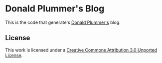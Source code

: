 # Donald Plummer's Blog

This is the code that generate's [Donald
Plummer's](http://www.donaldplummer.com) blog.

## License

This work is licensed under a [Creative Commons Attribution 3.0
Unported License](http://creativecommons.org/licenses/by/3.0/deed.en_US).
